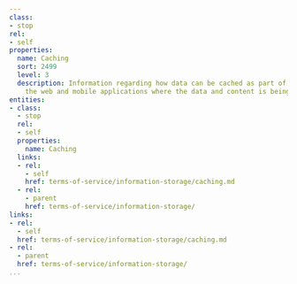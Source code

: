```yaml
---
class:
- stop
rel:
- self
properties:
  name: Caching
  sort: 2499
  level: 3
  description: Information regarding how data can be cached as part of usage within
    the web and mobile applications where the data and content is being made available.
entities:
- class:
  - stop
  rel:
  - self
  properties:
    name: Caching
  links:
  - rel:
    - self
    href: terms-of-service/information-storage/caching.md
  - rel:
    - parent
    href: terms-of-service/information-storage/
links:
- rel:
  - self
  href: terms-of-service/information-storage/caching.md
- rel:
  - parent
  href: terms-of-service/information-storage/
...
```

